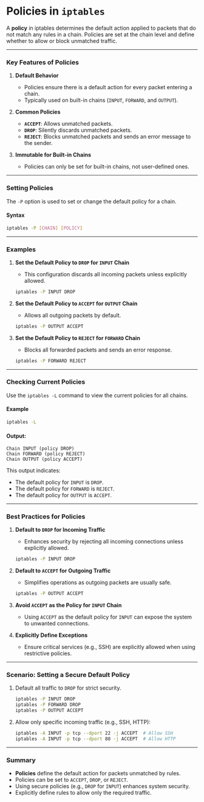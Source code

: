 # Policies in `iptables`

A **policy** in iptables determines the default action applied to packets that do not match any rules in a chain. Policies are set at the chain level and define whether to allow or block unmatched traffic.

---

### **Key Features of Policies**

1. **Default Behavior**
    
    - Policies ensure there is a default action for every packet entering a chain.
    - Typically used on built-in chains (`INPUT`, `FORWARD`, and `OUTPUT`).
2. **Common Policies**
    
    - **`ACCEPT`**: Allows unmatched packets.
    - **`DROP`**: Silently discards unmatched packets.
    - **`REJECT`**: Blocks unmatched packets and sends an error message to the sender.
3. **Immutable for Built-in Chains**
    
    - Policies can only be set for built-in chains, not user-defined ones.

---

### **Setting Policies**

The `-P` option is used to set or change the default policy for a chain.

#### **Syntax**

```bash
iptables -P [CHAIN] [POLICY]
```

---

### **Examples**

1. **Set the Default Policy to `DROP` for `INPUT` Chain**
    
    - This configuration discards all incoming packets unless explicitly allowed.
    
    ```bash
    iptables -P INPUT DROP
    ```
    
2. **Set the Default Policy to `ACCEPT` for `OUTPUT` Chain**
    
    - Allows all outgoing packets by default.
    
    ```bash
    iptables -P OUTPUT ACCEPT
    ```
    
3. **Set the Default Policy to `REJECT` for `FORWARD` Chain**
    
    - Blocks all forwarded packets and sends an error response.
    
    ```bash
    iptables -P FORWARD REJECT
    ```
    

---

### **Checking Current Policies**

Use the `iptables -L` command to view the current policies for all chains.

#### **Example**

```bash
iptables -L
```

#### Output:

```
Chain INPUT (policy DROP)
Chain FORWARD (policy REJECT)
Chain OUTPUT (policy ACCEPT)
```

This output indicates:

- The default policy for `INPUT` is `DROP`.
- The default policy for `FORWARD` is `REJECT`.
- The default policy for `OUTPUT` is `ACCEPT`.

---

### **Best Practices for Policies**

1. **Default to `DROP` for Incoming Traffic**
    
    - Enhances security by rejecting all incoming connections unless explicitly allowed.
    
    ```bash
    iptables -P INPUT DROP
    ```
    
2. **Default to `ACCEPT` for Outgoing Traffic**
    
    - Simplifies operations as outgoing packets are usually safe.
    
    ```bash
    iptables -P OUTPUT ACCEPT
    ```
    
3. **Avoid `ACCEPT` as the Policy for `INPUT` Chain**
    
    - Using `ACCEPT` as the default policy for `INPUT` can expose the system to unwanted connections.
4. **Explicitly Define Exceptions**
    
    - Ensure critical services (e.g., SSH) are explicitly allowed when using restrictive policies.

---

### **Scenario: Setting a Secure Default Policy**

1. Default all traffic to `DROP` for strict security.
    
    ```bash
    iptables -P INPUT DROP
    iptables -P FORWARD DROP
    iptables -P OUTPUT ACCEPT
    ```
    
2. Allow only specific incoming traffic (e.g., SSH, HTTP):
    
    ```bash
    iptables -A INPUT -p tcp --dport 22 -j ACCEPT  # Allow SSH
    iptables -A INPUT -p tcp --dport 80 -j ACCEPT  # Allow HTTP
    ```
    

---

### **Summary**

- **Policies** define the default action for packets unmatched by rules.
- Policies can be set to `ACCEPT`, `DROP`, or `REJECT`.
- Using secure policies (e.g., `DROP` for `INPUT`) enhances system security.
- Explicitly define rules to allow only the required traffic.
